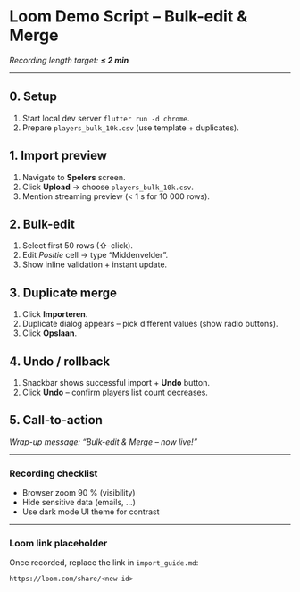 # Loom Demo Script – Bulk-edit & Merge

*Recording length target: **≤ 2 min***

---

## 0. Setup
1. Start local dev server `flutter run -d chrome`.
2. Prepare `players_bulk_10k.csv` (use template + duplicates).

## 1. Import preview
1. Navigate to **Spelers** screen.
2. Click **Upload** → choose `players_bulk_10k.csv`.
3. Mention streaming preview (< 1 s for 10 000 rows).

## 2. Bulk-edit
1. Select first 50 rows (⇧-click).
2. Edit *Positie* cell → type “Middenvelder”.
3. Show inline validation + instant update.

## 3. Duplicate merge
1. Click **Importeren**.
2. Duplicate dialog appears – pick different values (show radio buttons).
3. Click **Opslaan**.

## 4. Undo / rollback
1. Snackbar shows successful import + **Undo** button.
2. Click **Undo** – confirm players list count decreases.

## 5. Call-to-action
*Wrap-up message: “Bulk-edit & Merge – now live!”*

---

### Recording checklist
- Browser zoom 90 % (visibility)
- Hide sensitive data (emails, …)
- Use dark mode UI theme for contrast

---

### Loom link placeholder
Once recorded, replace the link in `import_guide.md`:

```
https://loom.com/share/<new-id>
```